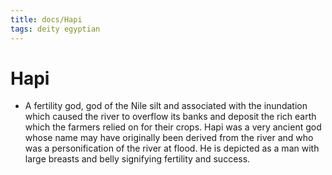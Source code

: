 ```yaml
---
title: docs/Hapi
tags: deity egyptian
---
```


# Hapi
- A fertility god, god of the Nile silt and associated with the inundation which caused the river to overflow its banks and deposit the rich earth which the farmers relied on for their crops. Hapi was a very ancient god whose name may have originally been derived from the river and who was a personification of the river at flood. He is depicted as a man with large breasts and belly signifying fertility and success.